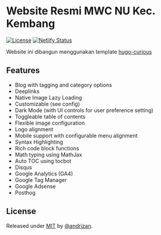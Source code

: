 # Website Resmi MWC NU Kec. Kembang

[![License](https://img.shields.io/badge/License-MIT-blue)](#license)
[![Netlify Status](https://api.netlify.com/api/v1/badges/3344604a-b00e-44a6-b71a-ba9219b7c4cf/deploy-status)](https://app.netlify.com/sites/polite-bombolone-b193b9/deploys)

Website ini dibangun menggunakan template [hugo-curious](https://github.com/vietanhdev/hugo-curious)

## Features

* Blog with tagging and category options
* Deeplinks
* Native Image Lazy Loading
* Customizable (see config)
* Dark Mode (with UI controls for user preference setting)
* Toggleable table of contents
* Flexible image configuration
* Logo alignment
* Mobile support with configurable menu alignment
* Syntax Highlighting
* Rich code block functions
* Math typing using MathJax
* Auto TOC using tocbot
* Disqus
* Google Analytics (GA4)
* Google Tag Manager
* Google Adsense
* Posthog

## License

Released under [MIT](/LICENSE) by [@andrizan](https://github.com/andrizan).
